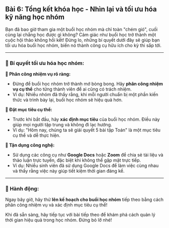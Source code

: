 ## Bài 6: Tổng kết khóa học - Nhìn lại và tối ưu hóa kỹ năng học nhóm

Bạn đã bao giờ tham gia một buổi học nhóm mà chỉ toàn "chém gió", cuối cùng lại chẳng học được gì không? Cảm giác như buổi học trở thành một cuộc hội thảo không hồi kết! Đừng lo, những bí quyết dưới đây sẽ giúp bạn tối ưu hóa buổi học nhóm, biến nó thành công cụ hữu ích cho kỳ thi sắp tới.

---

### 📌 Bí quyết tối ưu hóa học nhóm:

**🔹 Phân công nhiệm vụ rõ ràng:**
- Đừng để buổi học nhóm trở thành mớ bòng bong. Hãy **phân công nhiệm vụ cụ thể** cho từng thành viên để ai cũng có trách nhiệm.
- Ví dụ: Nhiều nhóm đã thấy rằng, khi mỗi người chuẩn bị một phần kiến thức và trình bày lại, buổi học nhóm sẽ hiệu quả hơn.

**🔹 Đặt mục tiêu cụ thể:**
- Trước khi bắt đầu, hãy **xác định mục tiêu** của buổi học nhóm. Điều này giúp mọi người tập trung và không đi lạc hướng.
- Ví dụ: "Hôm nay, chúng ta sẽ giải quyết 5 bài tập Toán" là một mục tiêu cụ thể và dễ thực hiện.

**🔹 Tận dụng công nghệ:**
- Sử dụng các công cụ như **Google Docs** hoặc **Zoom** để chia sẻ tài liệu và thảo luận trực tuyến, đặc biệt khi không thể gặp mặt trực tiếp.
- Ví dụ: Nhiều sinh viên đã sử dụng Google Docs để làm việc cùng nhau và thấy rằng việc này giúp tiết kiệm thời gian đáng kể.

---

### 🚀 Hành động:

Ngay bây giờ, hãy thử **lên kế hoạch cho buổi học nhóm** tiếp theo bằng cách phân công nhiệm vụ và xác định mục tiêu cụ thể!

Khi đã sẵn sàng, hãy tiếp tục với bài tiếp theo để khám phá cách quản lý thời gian hiệu quả trong học nhóm. Đừng bỏ lỡ nhé!